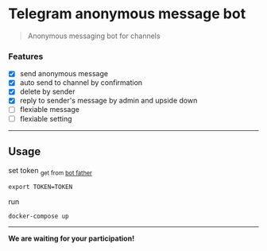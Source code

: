 # Telegram anonymous message bot

> Anonymous messaging bot for channels

### Features

- [x] send anonymous message
- [x] auto send to channel by confirmation
- [x] delete by sender
- [x] reply to sender's message by admin and upside down
- [ ] flexiable message
- [ ] flexiable setting

---

## Usage

set token <sub>get from [bot father](https://t.me/BotFather)</sub>

```shell
export TOKEN=TOKEN
```

run
```shell
docker-compose up
```
---

**We are waiting for your participation!**
